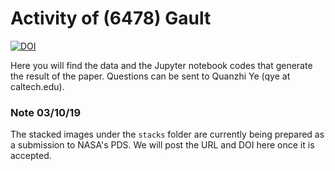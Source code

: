 # Activity of (6478) Gault

[![DOI](https://zenodo.org/badge/170264300.svg)](https://zenodo.org/badge/latestdoi/170264300)

Here you will find the data and the Jupyter notebook codes that generate the result of the paper. Questions can be sent to Quanzhi Ye (qye at caltech.edu).

### Note 03/10/19

The stacked images under the `stacks` folder are currently being prepared as a submission to NASA's PDS. We will post the URL and DOI here once it is accepted.
